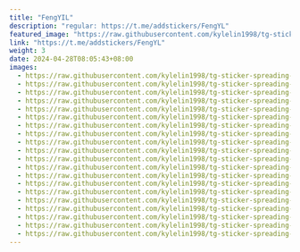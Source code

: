 ```yaml
---
title: "FengYIL"
description: "regular: https://t.me/addstickers/FengYL"
featured_image: "https://raw.githubusercontent.com/kylelin1998/tg-sticker-spreading-worldwide-images/main/img/d760af1e-cf8d-4f3a-afbd-c9da3c27f933.jpg"
link: "https://t.me/addstickers/FengYL"
weight: 3
date: 2024-04-28T08:05:43+08:00
images:
  - https://raw.githubusercontent.com/kylelin1998/tg-sticker-spreading-worldwide-images/main/img/d760af1e-cf8d-4f3a-afbd-c9da3c27f933.jpg
  - https://raw.githubusercontent.com/kylelin1998/tg-sticker-spreading-worldwide-images/main/img/108dc96e-61c5-4bbf-8463-5a36b15d7977.jpg
  - https://raw.githubusercontent.com/kylelin1998/tg-sticker-spreading-worldwide-images/main/img/998d768d-cc93-49f6-acde-f44d114b8382.jpg
  - https://raw.githubusercontent.com/kylelin1998/tg-sticker-spreading-worldwide-images/main/img/fbefcb6d-6a43-4bce-b282-d190f3f32336.jpg
  - https://raw.githubusercontent.com/kylelin1998/tg-sticker-spreading-worldwide-images/main/img/656c0ecb-5404-49f9-916a-4e27a3b338d4.jpg
  - https://raw.githubusercontent.com/kylelin1998/tg-sticker-spreading-worldwide-images/main/img/4d6c94c3-d80b-4426-b134-3b0699d06920.jpg
  - https://raw.githubusercontent.com/kylelin1998/tg-sticker-spreading-worldwide-images/main/img/0be54ffa-01a2-4985-8b00-081da3c1d19e.jpg
  - https://raw.githubusercontent.com/kylelin1998/tg-sticker-spreading-worldwide-images/main/img/c3a66f53-38a8-44dc-9f98-ba6cdfd2bd11.jpg
  - https://raw.githubusercontent.com/kylelin1998/tg-sticker-spreading-worldwide-images/main/img/2f27cb87-5cf4-4571-ac68-70d768483d41.jpg
  - https://raw.githubusercontent.com/kylelin1998/tg-sticker-spreading-worldwide-images/main/img/efdcd6a1-069e-4188-9430-21ce19cc6fce.jpg
  - https://raw.githubusercontent.com/kylelin1998/tg-sticker-spreading-worldwide-images/main/img/8fe1d315-c1ce-42f5-bfce-d37737c073ff.jpg
  - https://raw.githubusercontent.com/kylelin1998/tg-sticker-spreading-worldwide-images/main/img/f92f833c-874e-40b7-b89e-cf947ca8e9f6.jpg
  - https://raw.githubusercontent.com/kylelin1998/tg-sticker-spreading-worldwide-images/main/img/166de477-07f9-4223-aeb8-dae43ab918af.jpg
  - https://raw.githubusercontent.com/kylelin1998/tg-sticker-spreading-worldwide-images/main/img/8c4391bc-bcca-4f7f-8b1a-0066a00ba5a9.jpg
  - https://raw.githubusercontent.com/kylelin1998/tg-sticker-spreading-worldwide-images/main/img/bc5c3205-1a6f-408b-b263-6606c1e7bdca.jpg
  - https://raw.githubusercontent.com/kylelin1998/tg-sticker-spreading-worldwide-images/main/img/7148c230-89e0-440d-93f8-7ec60276772b.jpg
  - https://raw.githubusercontent.com/kylelin1998/tg-sticker-spreading-worldwide-images/main/img/2290f1d3-2171-4cc1-92f0-f1616efc46d1.jpg
  - https://raw.githubusercontent.com/kylelin1998/tg-sticker-spreading-worldwide-images/main/img/ef1613f0-5fa4-4cee-aad5-5fa0e23ff972.jpg
  - https://raw.githubusercontent.com/kylelin1998/tg-sticker-spreading-worldwide-images/main/img/efe4fd02-9a76-457b-9c13-16a60afd00c1.jpg
  - https://raw.githubusercontent.com/kylelin1998/tg-sticker-spreading-worldwide-images/main/img/b4270307-0e50-4b17-aa16-a8104c93c9ef.jpg
---
```

